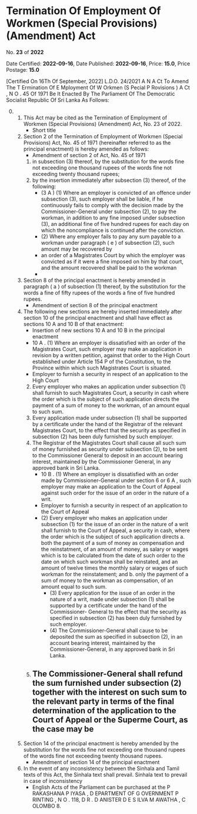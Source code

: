 # Termination Of Employment Of Workmen  (Special Provisions) (Amendment) Act

No. **23** of **2022**

Date Certified: **2022-09-16**, Date Published: **2022-09-16**, Price: **15.0**, Price Postage: **15.0**

[Certified On 16Th Of September, 2022]
L.D.O. 24/2021
A N  A Ct   To   Amend   The  T Ermination   Of  E Mployment   Of  W Orkmen (S Pecial  P Rovisions ) A Ct , N O . 45  Of  1971
Be It Enacted By The Parliament Of The Democratic Socialist Republic Of Sri Lanka As Follows:

0. 
    1. This Act may be cited as the Termination of Employment of Workmen (Special Provisions) (Amendment) Act,  No. 23 of 2022.
        - Short title
    2. Section 2 of the Termination of Employment of Workmen (Special Provisions) Act, No. 45 of 1971 (hereinafter referred to as the principal enactment) is hereby amended as follows:
        - Amendment of section 2 of Act, No. 45 of 1971
        1. in subsection (3) thereof, by the substitution for the words fine not exceeding one thousand rupees of the words fine not exceeding twenty thousand rupees;
        2. by the insertion immediately after subsection (3) thereof, of the following:
            - (3 A ) (1) Where an employer is convicted of an offence under subsection (3), such employer shall be liable, if he continuously fails to comply with the decision made by the Commissioner-General under subsection (2), to pay the workman, in addition to any fine imposed under subsection (3), an additional fine of five hundred rupees for each day on which the noncompliance is continued after the conviction.
            - (2) Where any employer fails to pay any sum payable to a workman under paragraph ( e ) of subsection (2), such amount may be recovered by
            - an order of a Magistrates Court by which the employer was convicted as if it were a fine imposed on him by that court, and the amount recovered shall be paid to the workman
            - 
    3. Section 8 of the principal enactment is hereby amended in paragraph ( a ) of subsection (1) thereof, by the substitution for the words a fine of fifty rupees of the words a fine of five hundred rupees.
        - Amendment of section 8 of the principal enactment
    4. The following new sections are hereby inserted immediately after section 10 of the principal enactment and shall have effect as sections 10 A  and 10 B  of that enactment:
        - Insertion of new sections 10 A  and 10 B  in the principal enactment
        - 10 A . (1) Where an employer is dissatisfied with an order of the Magistrates Court, such employer may make an application in revision by a written petition, against that order to the High Court established under Article 154 P  of the Constitution, to the Province within which such Magistrates Court is situated.
        - Employer to furnish a security in respect of an application to the High Court
        2. Every employer who makes an application under subsection (1) shall furnish to such Magistrates Court, a security in cash where the order which is the subject of such application directs the payment of a sum of money to the workman, of an amount equal to such sum.
        3. Every application made under subsection (1) shall be supported by a certificate under the hand of the Registrar of the relevant Magistrates Court, to the effect that the security as specified in subsection (2) has been duly furnished by such employer.
        4. The Registrar of the Magistrates Court shall cause all such sum of money furnished as security under subsection (2), to be sent to the Commissioner General to deposit in an account bearing interest, maintained by the Commissioner General, in any approved bank in Sri Lanka.
            - 10 B . (1) Where an employer is dissatisfied with an order made by Commissioner-General under section 6 or 6 A , such employer may make an application to the Court of Appeal against such order for the issue of an order in the nature of a writ.
            - Employer to furnish a security in respect of an application to the Court of Appeal
            - (2) Every employer who makes an application under subsection (1) for the issue of an order in the nature of a writ shall furnish to the Court of Appeal, a security in cash, where the order which is the subject of such application directs
            a. both the payment of a sum of money as compensation and the reinstatment, of an amount of money, as salary or wages which is to be calculated from the date of such order to the date on which such workman shall be reinstated, and an amount of twelve times the monthly salary or wages of such workman for the reinstatement; and
            b. only the payment of a sum of money to the workman as compensation, of an amount equal to such sum.
                - (3) Every application for the issue of an order in the nature of a writ, made under subsection (1) shall be supported by a certificate under the hand of the Commissioner- General to the effect that the security as specified in subsection (2) has been duly furnished by such employer.
                - (4) The Commissioner-General shall cause to be deposited the sum as specified in subsection (2), in an account bearing interest, maintained by the Commissioner-General, in any approved bank in Sri Lanka.
        5. The Commissioner-General shall refund the sum furnished under subsection (2) together with the interest on such sum to the relevant party in terms of the final  determination of the application to the Court of Appeal or the Superme Court, as the case may be
            - 
    5. Section 14 of the principal enactment is hereby amended by the substitution for the words fine not exceeding one thousand rupees of the words fine not exceeding twenty thousand rupees.
        - Amendment of section 14 of the principal enactment
    6. In the event of any inconsistency between the Sinhala and Tamil texts of this Act, the Sinhala text shall prevail. Sinhala text to prevail in case of inconsistency
        - English Acts of the Parliament can be purchased at the P RAKASHANA  P IYASA , D EPARTMENT   OF G OVERNMENT  P RINTING , N O . 118, D R . D ANISTER  D E  S ILVA  M AWATHA , C OLOMBO  8.